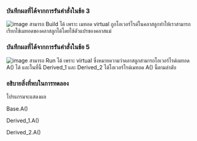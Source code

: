 ### บันทึกผลที่ได้จากการรันคำสั่งในข้อ 3
![image](https://github.com/VisawaPRO/03376836-OOP-2566-Lab-11/assets/144195555/96460dac-fc6b-4501-8381-0f111f6acd38)
สามารถ Build ได้ เพราะ เมทอด virtual ถูกโอเวอร์ไรด์ในคลาสลูกทำให้เราสามารถเรียกใช้เมทอดของคลาสลูกได้โดยใช้ตัวแปรของคลาสแม่
### บันทึกผลที่ได้จากการรันคำสั่งในข้อ 5
![image](https://github.com/VisawaPRO/03376836-OOP-2566-Lab-11/assets/144195555/afb4bbbc-1109-4790-8f9b-8557575bc015)
สามารถ Run ได้ เพราะ virtual ซึ่งหมายความว่าคลาสลูกสามารถโอเวอร์ไรด์เมทอด A() ได้ และในที่นี้ Derived_1 และ Derived_2 ได้โอเวอร์ไรด์เมทอด A() นี้ตามลำดับ
### อธิบายสิ่งที่พบในการทดลอง
โปรแกรมจะแสดงผล

Base.A()

Derived_1.A()

Derived_2.A()




